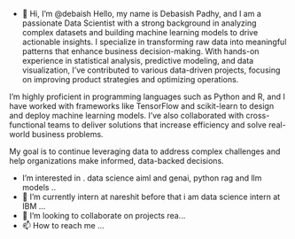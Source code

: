 - 👋 Hi, I’m @debaish Hello, my name is Debasish Padhy, and I am a passionate Data Scientist with a strong background in analyzing complex datasets and building machine learning models to drive actionable insights. I specialize in transforming raw data into meaningful patterns that enhance business decision-making. With hands-on experience in statistical analysis, predictive modeling, and data visualization, I’ve contributed to various data-driven projects, focusing on improving product strategies and optimizing operations.

I’m highly proficient in programming languages such as Python and R, and I have worked with frameworks like TensorFlow and scikit-learn to design and deploy machine learning models. I’ve also collaborated with cross-functional teams to deliver solutions that increase efficiency and solve real-world business problems.

My goal is to continue leveraging data to address complex challenges and help organizations make informed, data-backed decisions.


- I’m interested in . data science aiml and genai, python rag and llm models ..
- 🌱 I’m currently intern at nareshit before that i am data science intern at IBM ...
- 💞️ I’m looking to collaborate on  projects rea...
- 📫 How to reach me ...

<!---
Manahjs/Manahjs is a ✨ special ✨ repository because its `README.md` (this file) appears on your GitHub profile.
You can click the Preview link to take a look at your changes.
--->
